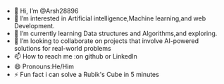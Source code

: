 - 👋 Hi, I’m @Arsh28896
- 👀 I’m interested in Artificial intelligence,Machine learning,and web Development.
- 🌱 I’m currently learning Data structures and Algorithms,and exploring.
- 💞️ I’m looking to collaborate on projects that involve AI-powered solutions for real-world problems
- 📫 How to reach me :on github or LinkedIn
- 😄 Pronouns:He/Him
- ⚡ Fun fact i can solve a Rubik's Cube in 5 minutes

<!---
Arsh28896/Arsh28896 is a ✨ special ✨ repository because its `README.md` (this file) appears on your GitHub profile.
You can click the Preview link to take a look at your changes.
--->
